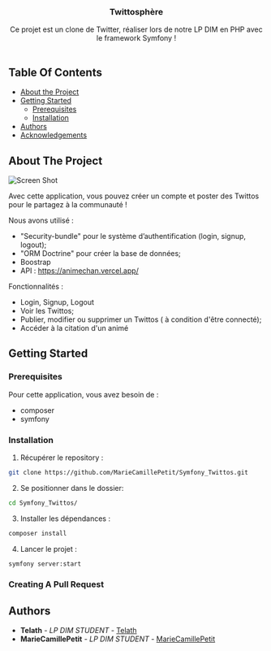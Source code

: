 <br/>
<p align="center">
  <h3 align="center">Twittosphère</h3>

  <p align="center">
    Ce projet est un clone de Twitter, réaliser lors de notre LP DIM en PHP avec le framework Symfony !
    <br/>
    <br/>
  </p>
</p>



## Table Of Contents

* [About the Project](#about-the-project)
* [Getting Started](#getting-started)
  * [Prerequisites](#prerequisites)
  * [Installation](#installation)
* [Authors](#authors)
* [Acknowledgements](#acknowledgements)

## About The Project

![Screen Shot](images/screenshot.png)

Avec cette application, vous pouvez créer un compte et poster des Twittos pour le partagez à la communauté ! 

Nous avons utilisé :

-  "Security-bundle" pour le système d’authentification (login, signup, logout);
- "ORM Doctrine" pour créer la base de données;
- Boostrap
- API : https://animechan.vercel.app/

Fonctionnalités : 
- Login, Signup, Logout
- Voir les Twittos;
- Publier, modifier ou supprimer un Twittos ( à condition d'être connecté);
- Accéder à la citation d'un animé

## Getting Started


### Prerequisites

Pour cette application, vous avez besoin de :

* composer
* symfony


### Installation

1. Récupérer le repository :

```sh
git clone https://github.com/MarieCamillePetit/Symfony_Twittos.git
```

2. Se positionner dans le dossier:

```sh
cd Symfony_Twittos/
```

3. Installer les dépendances :

```sh
composer install
```

4. Lancer le projet : 

```sh
symfony server:start
```


### Creating A Pull Request



## Authors

* **Telath** - *LP DIM STUDENT* - [Telath](https://github.com/Telath) 
* **MarieCamillePetit** - *LP DIM STUDENT* - [MarieCamillePetit](https://github.com/MarieCamillePetit)

